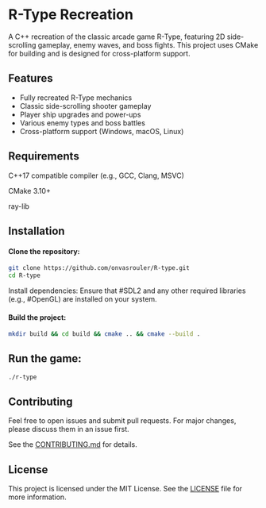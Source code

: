 # R-Type Recreation
A C++ recreation of the classic arcade game R-Type, featuring 2D side-scrolling gameplay, enemy waves, and boss fights. This project uses CMake for building and is designed for cross-platform support.

## Features
- Fully recreated R-Type mechanics
- Classic side-scrolling shooter gameplay
- Player ship upgrades and power-ups
- Various enemy types and boss battles
- Cross-platform support (Windows, macOS, Linux)
## Requirements
C++17 compatible compiler (e.g., GCC, Clang, MSVC)

CMake 3.10+

ray-lib
## Installation
#### Clone the repository:

```bash
git clone https://github.com/onvasrouler/R-type.git
cd R-type
```
Install dependencies: Ensure that #SDL2 and any other required libraries (e.g., #OpenGL) are installed on your system.

#### Build the project:

```bash
mkdir build && cd build && cmake .. && cmake --build .
```
## Run the game:

```bash
./r-type
```
## Contributing
Feel free to open issues and submit pull requests. For major changes, please discuss them in an issue first.

See the [CONTRIBUTING.md](https://github.com/onvasrouler/R-type/blob/main/CONTRIBUTING.md) for details.

## License
This project is licensed under the MIT License. See the [LICENSE](https://github.com/onvasrouler/R-type/blob/main/License.md) file for more information.

